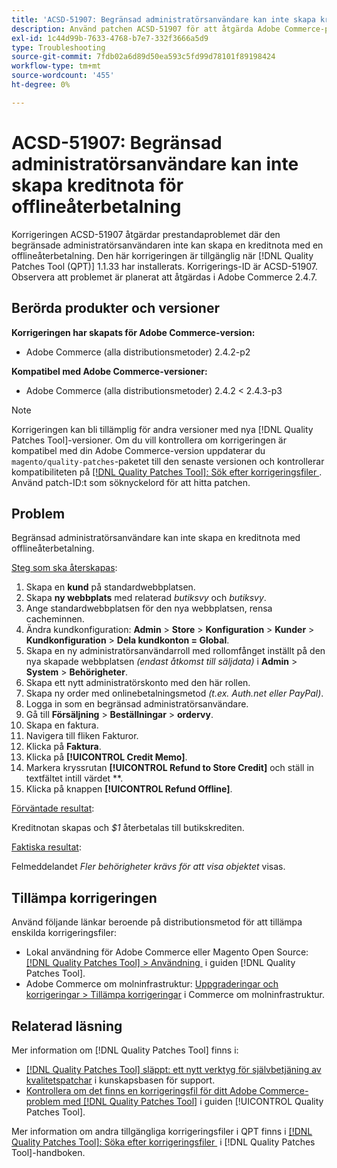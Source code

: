 ```yaml
---
title: 'ACSD-51907: Begränsad administratörsanvändare kan inte skapa kreditnota för offlineåterbetalning'
description: Använd patchen ACSD-51907 för att åtgärda Adobe Commerce-problemet där den begränsade administratörsanvändaren inte kan skapa en kreditnota med en återbetalning offline.
exl-id: 1c44d99b-7633-4768-b7e7-332f3666a5d9
type: Troubleshooting
source-git-commit: 7fdb02a6d89d50ea593c5fd99d78101f89198424
workflow-type: tm+mt
source-wordcount: '455'
ht-degree: 0%

---
```


# ACSD-51907: Begränsad administratörsanvändare kan inte skapa kreditnota för offlineåterbetalning

Korrigeringen ACSD-51907 åtgärdar prestandaproblemet där den begränsade administratörsanvändaren inte kan skapa en kreditnota med en offlineåterbetalning. Den här korrigeringen är tillgänglig när [!DNL Quality Patches Tool (QPT)] 1.1.33 har installerats. Korrigerings-ID är ACSD-51907. Observera att problemet är planerat att åtgärdas i Adobe Commerce 2.4.7.

## Berörda produkter och versioner

**Korrigeringen har skapats för Adobe Commerce-version:**

* Adobe Commerce (alla distributionsmetoder) 2.4.2-p2

**Kompatibel med Adobe Commerce-versioner:**

* Adobe Commerce (alla distributionsmetoder) 2.4.2 &lt; 2.4.3-p3

>[!NOTE]
>
>Korrigeringen kan bli tillämplig för andra versioner med nya [!DNL Quality Patches Tool]-versioner. Om du vill kontrollera om korrigeringen är kompatibel med din Adobe Commerce-version uppdaterar du `magento/quality-patches`-paketet till den senaste versionen och kontrollerar kompatibiliteten på [[!DNL Quality Patches Tool]: Sök efter korrigeringsfiler &#x200B;](https://experienceleague.adobe.com/tools/commerce-quality-patches/index.html?lang=sv-SE). Använd patch-ID:t som söknyckelord för att hitta patchen.

## Problem

Begränsad administratörsanvändare kan inte skapa en kreditnota med offlineåterbetalning.

<u>Steg som ska återskapas</u>:

1. Skapa en **kund** på standardwebbplatsen.
1. Skapa **ny webbplats** med relaterad *butiksvy* och *butiksvy*.
1. Ange standardwebbplatsen för den nya webbplatsen, rensa cacheminnen.
1. Ändra kundkonfiguration: **Admin** > **Store** > **Konfiguration** > **Kunder** > **Kundkonfiguration** > **Dela kundkonton = Global**.
1. Skapa en ny administratörsanvändarroll med rollomfånget inställt på den nya skapade webbplatsen *(endast åtkomst till säljdata)* i **Admin** > **System** > **Behörigheter**.
1. Skapa ett nytt administratörskonto med den här rollen.
1. Skapa ny order med onlinebetalningsmetod *(t.ex. Auth.net eller PayPal)*.
1. Logga in som en begränsad administratörsanvändare.
1. Gå till **Försäljning** > **Beställningar** > **ordervy**.
1. Skapa en faktura.
1. Navigera till fliken Fakturor.
1. Klicka på **Faktura**.
1. Klicka på **[!UICONTROL Credit Memo]**.
1. Markera kryssrutan **[!UICONTROL Refund to Store Credit]** och ställ in textfältet intill värdet **.
1. Klicka på knappen **[!UICONTROL Refund Offline]**.

<u>Förväntade resultat</u>:

Kreditnotan skapas och *$1* återbetalas till butikskrediten.

<u>Faktiska resultat</u>:

Felmeddelandet *Fler behörigheter krävs för att visa objektet* visas.

## Tillämpa korrigeringen

Använd följande länkar beroende på distributionsmetod för att tillämpa enskilda korrigeringsfiler:

* Lokal användning för Adobe Commerce eller Magento Open Source: [[!DNL Quality Patches Tool] > Användning &#x200B;](/help/tools/quality-patches-tool/usage.md) i guiden [!DNL Quality Patches Tool].
* Adobe Commerce om molninfrastruktur: [Uppgraderingar och korrigeringar > Tillämpa korrigeringar](https://experienceleague.adobe.com/docs/commerce-cloud-service/user-guide/develop/upgrade/apply-patches.html?lang=sv-SE) i Commerce om molninfrastruktur.

## Relaterad läsning

Mer information om [!DNL Quality Patches Tool] finns i:

* [[!DNL Quality Patches Tool] släppt: ett nytt verktyg för självbetjäning av kvalitetspatchar](https://experienceleague.adobe.com/sv/docs/commerce-operations/tools/quality-patches-tool/quality-patches-tool-to-self-serve-quality-patches) i kunskapsbasen för support.
* [Kontrollera om det finns en korrigeringsfil för ditt Adobe Commerce-problem med  [!DNL Quality Patches Tool]](/help/tools/quality-patches-tool/patches-available-in-qpt/check-patch-for-magento-issue-with-magento-quality-patches.md) i guiden [!UICONTROL Quality Patches Tool].


Mer information om andra tillgängliga korrigeringsfiler i QPT finns i [[!DNL Quality Patches Tool]: Söka efter korrigeringsfiler &#x200B;](https://experienceleague.adobe.com/tools/commerce-quality-patches/index.html?lang=sv-SE) i [!DNL Quality Patches Tool]-handboken.
